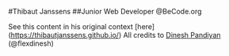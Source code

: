 #Thibaut Janssens
##Junior Web Developer @BeCode.org

See this content in his original context [here] (https://thibautjanssens.github.io/)
All credits to [Dinesh Pandiyan](https://github.com/flexdinesh/dev-landing-page) (@flexdinesh)
